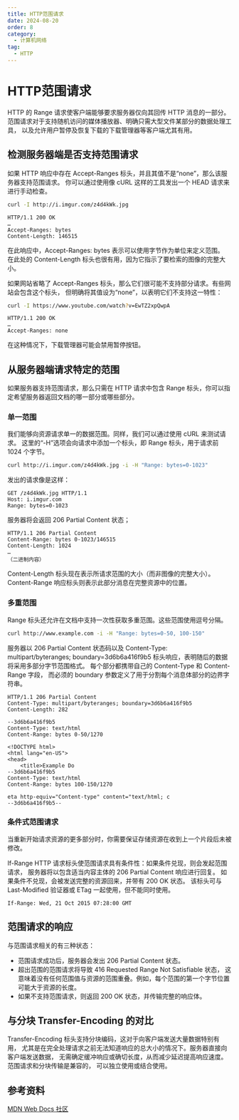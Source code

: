 ```yaml
---
title: HTTP范围请求
date: 2024-08-20
order: 8
category:
  - 计算机网络
tag:
  - HTTP
---
```


# HTTP范围请求

HTTP 的 Range 请求使客户端能够要求服务器仅向其回传 HTTP 消息的一部分。
范围请求对于支持随机访问的媒体播放器、明确只需大型文件某部分的数据处理工具，
以及允许用户暂停及恢复下载的下载管理器等客户端尤其有用。

## 检测服务器端是否支持范围请求

如果 HTTP 响应中存在 Accept-Ranges 标头，并且其值不是“none”，那么该服务器支持范围请求。
你可以通过使用像 cURL 这样的工具发出一个 HEAD 请求来进行手动检查。

```BASH
curl -I http://i.imgur.com/z4d4kWk.jpg
```

```http request
HTTP/1.1 200 OK
…
Accept-Ranges: bytes
Content-Length: 146515
```

在此响应中，Accept-Ranges: bytes 表示可以使用字节作为单位来定义范围。
在此处的 Content-Length 标头也很有用，因为它指示了要检索的图像的完整大小。

如果网站省略了 Accept-Ranges 标头，那么它们很可能不支持部分请求。有些网站会包含这个标头，
但明确将其值设为“none”，以表明它们不支持这一特性：

```BASH
curl -I https://www.youtube.com/watch?v=EwTZ2xpQwpA
```

```http request
HTTP/1.1 200 OK
…
Accept-Ranges: none
```

在这种情况下，下载管理器可能会禁用暂停按钮。

## 从服务器端请求特定的范围

如果服务器支持范围请求，那么只需在 HTTP 请求中包含 Range 标头，你可以指定希望服务器返回文档的哪一部分或哪些部分。

### 单一范围

我们能够向资源请求单一的数据范围。同样，我们可以通过使用 cURL 来测试请求。
这里的“-H”选项会向请求中添加一个标头，即 Range 标头，用于请求前 1024 个字节。

```BASH
curl http://i.imgur.com/z4d4kWk.jpg -i -H "Range: bytes=0-1023"
```

发出的请求像是这样：

```http request
GET /z4d4kWk.jpg HTTP/1.1
Host: i.imgur.com
Range: bytes=0-1023
```

服务器将会返回 206 Partial Content 状态；

```http request
HTTP/1.1 206 Partial Content
Content-Range: bytes 0-1023/146515
Content-Length: 1024
…
（二进制内容）
```

Content-Length 标头现在表示所请求范围的大小（而非图像的完整大小）。
Content-Range 响应标头则表示此部分消息在完整资源中的位置。

### 多重范围

Range 标头还允许在文档中支持一次性获取多重范围。这些范围使用逗号分隔。

```BASH
curl http://www.example.com -i -H "Range: bytes=0-50, 100-150"
```

服务器以 206 Partial Content 状态码以及 Content-Type: multipart/byteranges; 
boundary=3d6b6a416f9b5 标头响应，表明随后的数据将采用多部分字节范围格式。
每个部分都携带自己的 Content-Type 和 Content-Range 字段，
而必须的 boundary 参数定义了用于分割每个消息体部分的边界字符串。

```http request
HTTP/1.1 206 Partial Content
Content-Type: multipart/byteranges; boundary=3d6b6a416f9b5
Content-Length: 282

--3d6b6a416f9b5
Content-Type: text/html
Content-Range: bytes 0-50/1270

<!DOCTYPE html>
<html lang="en-US">
<head>
    <title>Example Do
--3d6b6a416f9b5
Content-Type: text/html
Content-Range: bytes 100-150/1270

eta http-equiv="Content-type" content="text/html; c
--3d6b6a416f9b5--
```

### 条件式范围请求

当重新开始请求资源的更多部分时，你需要保证存储资源在收到上一个片段后未被修改。

If-Range HTTP 请求标头使范围请求具有条件性：如果条件兑现，则会发起范围请求，
服务器将以包含适当内容主体的 206 Partial Content 响应进行回复。
如果条件不兑现，会被发送完整的资源回来，并带有 200 OK 状态。
该标头可与 Last-Modified 验证器或 ETag 一起使用，但不能同时使用。

```http request
If-Range: Wed, 21 Oct 2015 07:28:00 GMT
```

## 范围请求的响应

与范围请求相关的有三种状态：

* 范围请求成功后，服务器会发出 206 Partial Content 状态。
* 超出范围的范围请求将导致 416 Requested Range Not Satisfiable 状态，
  这意味着没有任何范围值与资源的范围重叠。例如，每个范围的第一个字节位置可能大于资源的长度。
* 如果不支持范围请求，则返回 200 OK 状态，并传输完整的响应体。

## 与分块 Transfer-Encoding 的对比

Transfer-Encoding 标头支持分块编码，这对于向客户端发送大量数据特别有用，
尤其是在完全处理请求之前无法知道响应的总大小的情况下。服务器直接向客户端发送数据，
无需确定缓冲响应或确切长度，从而减少延迟提高响应速度。范围请求和分块传输是兼容的，
可以独立使用或结合使用。

## 参考资料

[MDN Web Docs 社区](https://developer.mozilla.org/zh-CN/docs/Web/HTTP/Range_requests)

